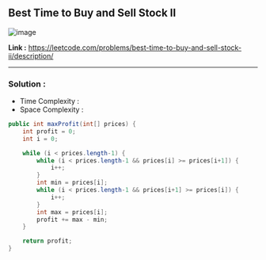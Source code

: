 ## Best Time to Buy and Sell Stock II

![image](https://github.com/alkabharti/Arrays/assets/23376002/9d163c94-1dd8-4b50-b148-b31e3321b557)

**Link :** https://leetcode.com/problems/best-time-to-buy-and-sell-stock-ii/description/


-----------------------------------------------------------------------------------------------------------------------------------------------------------------------------------------------------------


### Solution : 

- Time Complexity :
- Space Complexity :


```java
public int maxProfit(int[] prices) {
    int profit = 0;
    int i = 0;

    while (i < prices.length-1) {
        while (i < prices.length-1 && prices[i] >= prices[i+1]) {
            i++;
        }
        int min = prices[i];
        while (i < prices.length-1 && prices[i+1] >= prices[i]) {
            i++;
        }
        int max = prices[i];
        profit += max - min;
    }

    return profit;
}

```


